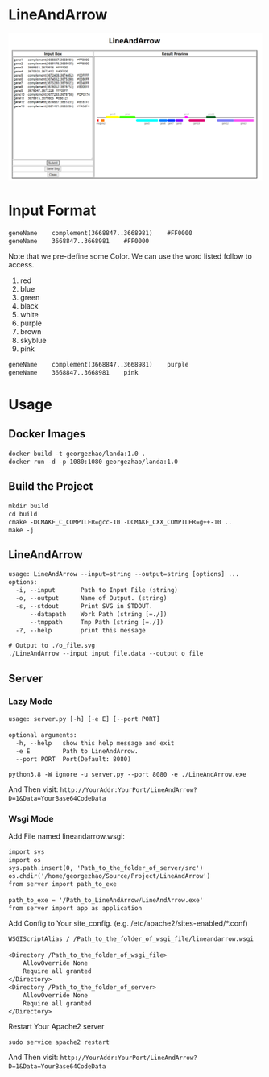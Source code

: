 LineAndArrow
===

![HomePAGE](img/HomePAGE.png)

# Input Format
```
geneName    complement(3668847..3668981)	#FF0000
geneName    3668847..3668981	#FF0000
```
Note that we pre-define some Color. We can use the word listed follow to access.

1. red
2. blue
3. green
4. black
5. white
6. purple
7. brown
8. skyblue
9. pink

```
geneName    complement(3668847..3668981)	purple
geneName    3668847..3668981	pink
```

# Usage
## Docker Images
```shell
docker build -t georgezhao/landa:1.0 .
docker run -d -p 1080:1080 georgezhao/landa:1.0
```
## Build the Project
```shell
mkdir build
cd build
cmake -DCMAKE_C_COMPILER=gcc-10 -DCMAKE_CXX_COMPILER=g++-10 ..
make -j
```
## LineAndArrow
```
usage: LineAndArrow --input=string --output=string [options] ...
options:
  -i, --input       Path to Input File (string)
  -o, --output      Name of Output. (string)
  -s, --stdout      Print SVG in STDOUT.
      --datapath    Work Path (string [=./])
      --tmppath     Tmp Path (string [=./])
  -?, --help        print this message
```
```shell
# Output to ./o_file.svg
./LineAndArrow --input input_file.data --output o_file
```

## Server
### Lazy Mode
```
usage: server.py [-h] [-e E] [--port PORT]

optional arguments:
  -h, --help   show this help message and exit
  -e E         Path to LineAndArrow.
  --port PORT  Port(Default: 8080)
```
```shell
python3.8 -W ignore -u server.py --port 8080 -e ./LineAndArrow.exe
```

And Then visit: `http://YourAddr:YourPort/LineAndArrow?D=1&Data=YourBase64CodeData`

### Wsgi Mode
Add File named lineandarrow.wsgi:
```
import sys
import os
sys.path.insert(0, 'Path_to_the_folder_of_server/src')
os.chdir('/home/georgezhao/Source/Project/LineAndArrow')
from server import path_to_exe

path_to_exe = '/Path_to_LineAndArrow/LineAndArrow.exe'
from server import app as application
```

Add Config to Your site_config. (e.g. /etc/apache2/sites-enabled/*.conf)
```
WSGIScriptAlias / /Path_to_the_folder_of_wsgi_file/lineandarrow.wsgi

<Directory /Path_to_the_folder_of_wsgi_file>
    AllowOverride None
    Require all granted
</Directory>
<Directory /Path_to_the_folder_of_server>
    AllowOverride None
    Require all granted
</Directory>
```

Restart Your Apache2 server
```shell
sudo service apache2 restart
```

And Then visit: `http://YourAddr:YourPort/LineAndArrow?D=1&Data=YourBase64CodeData`